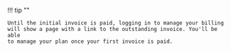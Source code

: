 !!! tip ""

    Until the initial invoice is paid, logging in to manage your billing
    will show a page with a link to the outstanding invoice. You'll be able
    to manage your plan once your first invoice is paid.
